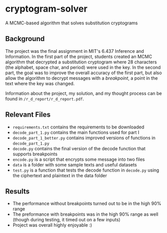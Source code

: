 # cryptogram-solver
A MCMC-based algorithm that solves substitution cryptograms

## Background
The project was the final assignment in MIT's 6.437 Inference and Information. In the first part of the project, students created an MCMC algorithm that decrypted a substitution cryptogram where 28 characters (the alphabet, space char, and period) were used in the key. In the second part, the goal was to improve the overall accuracy of the first part, but also allow the algorithm to decrypt messages with a *breakpoint*, a point in the text where the key was changed.

Information about the project, my solution, and my thought process can be found in `/r_d_report/r_d_report.pdf`.

## Relevant Files

- `requirements.txt` contains the requirements to be downloaded
- `decode_part_1.py` contains the main functions used for part I
- `decode_part_1_better.py` contains improved versions of functions in `decode_part_1.py`
- `decode.py` contains the final version of the decode function that supports breakpoints
- `encode.py` is a script that encrypts some message into two files
- `data` is a folder with some sample texts and useful datasets
- `test.py` is a function that tests the decode function in `decode.py` using the ciphertext and plaintext in the data folder

## Results

- The performance without breakpoints turned out to be in the high 90% range
- The preformance with breakpoints was in the high 90% range as well (though during testing, it timed out on a few inputs)
- Project was overall highly enjoyable :)

